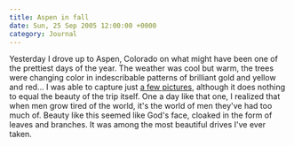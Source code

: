 ```yaml
---
title: Aspen in fall
date: Sun, 25 Sep 2005 12:00:00 +0000
category: Journal
---
```


Yesterday I drove up to Aspen, Colorado on what might have been one of
the prettiest days of the year.  The weather was cool but warm, the
trees were changing color in indescribable patterns of brilliant gold
and yellow and red...  I was able to capture just [a few pictures](gallery/Colorado/Aspen/index.html),
although it does nothing to equal the beauty of the trip itself.  One a
day like that one, I realized that when men grow tired of the world,
it's the world of men they've had too much of.  Beauty like this seemed
like God's face, cloaked in the form of leaves and branches.  It was
among the most beautiful drives I've ever taken.


